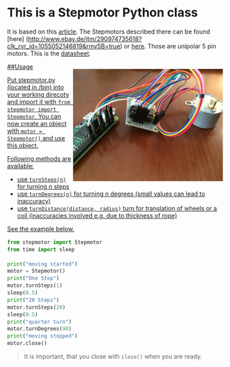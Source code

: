 
# This is a Stepmotor Python class
It is based on this [article](http://www.elektronx.de/tutorials/schrittmotorsteuerung-mit-dem-raspberry-pi/).
The Stepmotors described there can be found [here] (http://www.ebay.de/itm/290974735618?clk_rvr_id=1055052146819&rmvSB=true) or [here](https://www.amazon.de/28BYJ-48-28BYJ48-4-Phase-Arduino-Stepper/dp/B00ATA5MFE?ie=UTF8&camp=1638&creative=19454&creativeASIN=B00ATA5MFE&linkCode=as2&redirect=true&ref_=as_li_ss_tl&tag=christhimbee-21). Those are unipolar 5 pin motors. This is the [datasheet](http://www.raspberrypi-spy.co.uk/wp-content/uploads/2012/07/Stepper-Motor-28BJY-48-Datasheet.pdf).

<p style="float: right;">
  <a href="https://raw.githubusercontent.com/ludwigschuster/RasPi-GPIO-Stepmotor/master/img/IMG_0655.jpg" target="_blank" alt="Stepmotor"><img src="https://raw.githubusercontent.com/ludwigschuster/RasPi-GPIO-Stepmotor/master/img/IMG_0655.jpg" width=350px/>
</p>

##Usage

Put stepmotor.py (located in /bin) into your working direcoty and import it with `from stepmotor import Stepmotor`. You can now create an object with `motor = Stepmotor()` and use this object. 

Following methods are available: 

*	 use `turnSteps(n)` for turning n steps
*	 use `turnDegrees(n)` for turning n degrees (small values can lead to inaccuracy)
*	 use `turnDistance(distance, radius)` turn for translation of wheels or a coil (inaccuracies involved e.g. due to thickness of rope)

See the example below. 

```python
from stepmotor import Stepmotor
from time import sleep

print("moving started")
motor = Stepmotor()
print("One Step")
motor.turnSteps(1)
sleep(0.5)
print("20 Steps")
motor.turnSteps(20)
sleep(0.5)
print("quarter turn")
motor.turnDegrees(90)
print("moving stopped")
motor.close()
```

> It is important, that you close with `close()` when you are ready. 
